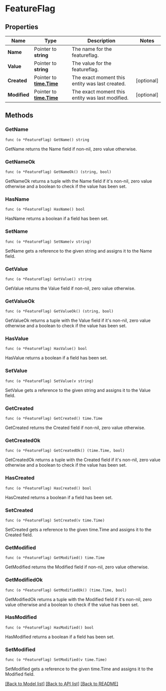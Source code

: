 # FeatureFlag

## Properties

Name | Type | Description | Notes
------------ | ------------- | ------------- | -------------
**Name** | Pointer to **string** | The name for the featureflag. | 
**Value** | Pointer to **string** | The value for the featureflag. | 
**Created** | Pointer to [**time.Time**](time.Time.md) | The exact moment this entity was last created. | [optional] 
**Modified** | Pointer to [**time.Time**](time.Time.md) | The exact moment this entity was last modified. | [optional] 

## Methods

### GetName

`func (o *FeatureFlag) GetName() string`

GetName returns the Name field if non-nil, zero value otherwise.

### GetNameOk

`func (o *FeatureFlag) GetNameOk() (string, bool)`

GetNameOk returns a tuple with the Name field if it's non-nil, zero value otherwise
and a boolean to check if the value has been set.

### HasName

`func (o *FeatureFlag) HasName() bool`

HasName returns a boolean if a field has been set.

### SetName

`func (o *FeatureFlag) SetName(v string)`

SetName gets a reference to the given string and assigns it to the Name field.

### GetValue

`func (o *FeatureFlag) GetValue() string`

GetValue returns the Value field if non-nil, zero value otherwise.

### GetValueOk

`func (o *FeatureFlag) GetValueOk() (string, bool)`

GetValueOk returns a tuple with the Value field if it's non-nil, zero value otherwise
and a boolean to check if the value has been set.

### HasValue

`func (o *FeatureFlag) HasValue() bool`

HasValue returns a boolean if a field has been set.

### SetValue

`func (o *FeatureFlag) SetValue(v string)`

SetValue gets a reference to the given string and assigns it to the Value field.

### GetCreated

`func (o *FeatureFlag) GetCreated() time.Time`

GetCreated returns the Created field if non-nil, zero value otherwise.

### GetCreatedOk

`func (o *FeatureFlag) GetCreatedOk() (time.Time, bool)`

GetCreatedOk returns a tuple with the Created field if it's non-nil, zero value otherwise
and a boolean to check if the value has been set.

### HasCreated

`func (o *FeatureFlag) HasCreated() bool`

HasCreated returns a boolean if a field has been set.

### SetCreated

`func (o *FeatureFlag) SetCreated(v time.Time)`

SetCreated gets a reference to the given time.Time and assigns it to the Created field.

### GetModified

`func (o *FeatureFlag) GetModified() time.Time`

GetModified returns the Modified field if non-nil, zero value otherwise.

### GetModifiedOk

`func (o *FeatureFlag) GetModifiedOk() (time.Time, bool)`

GetModifiedOk returns a tuple with the Modified field if it's non-nil, zero value otherwise
and a boolean to check if the value has been set.

### HasModified

`func (o *FeatureFlag) HasModified() bool`

HasModified returns a boolean if a field has been set.

### SetModified

`func (o *FeatureFlag) SetModified(v time.Time)`

SetModified gets a reference to the given time.Time and assigns it to the Modified field.


[[Back to Model list]](../README.md#documentation-for-models) [[Back to API list]](../README.md#documentation-for-api-endpoints) [[Back to README]](../README.md)


